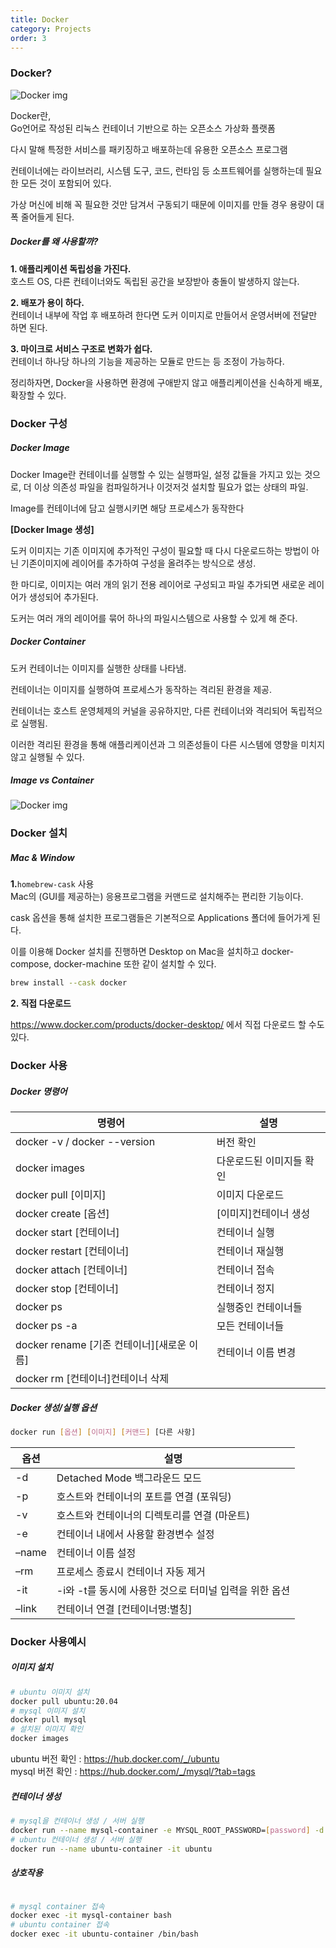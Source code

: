 ```yaml
---
title: Docker
category: Projects
order: 3
---
```

### Docker?

![Docker img](https://img1.daumcdn.net/thumb/R1280x0/?scode=mtistory2&fname=https%3A%2F%2Fblog.kakaocdn.net%2Fdn%2FAq1MO%2FbtrH2nr9qlg%2FKcbWROKZroqgebfC2LFkB1%2Fimg.png)

<div class="content-box">
Docker란,  <br>
Go언어로 작성된 리눅스 컨테이너 기반으로 하는 오픈소스 가상화 플랫폼

다시 말해 특정한 서비스를 패키징하고 배포하는데 유용한 오픈소스 프로그램

컨테이너에는 라이브러리, 시스템 도구, 코드, 런타임 등 소프트웨어를 실행하는데 필요한 모든 것이 포함되어 있다.

가상 머신에 비해 꼭 필요한 것만 담겨서 구동되기 때문에 이미지를 만들 경우 용량이 대폭 줄어들게 된다.
</div>

##### Docker를 왜 사용할까?

**1. 애플리케이션 독립성을 가진다.** <br>
호스트 OS, 다른 컨테이너와도 독립된 공간을 보장받아 충돌이 발생하지 않는다. <br>

**2. 배포가 용이 하다.**  <br>
컨테이너 내부에 작업 후 배포하려 한다면 도커 이미지로 만들어서 운영서버에 전달만 하면 된다. <br>

**3. 마이크로 서비스 구조로 변화가 쉽다.**  <br>
컨테이너 하나당 하나의 기능을 제공하는 모듈로 만드는 등 조정이 가능하다.

정리하자면, 
Docker을 사용하면 환경에 구애받지 않고 애플리케이션을 신속하게 배포, 확장할 수 있다.

### Docker 구성

##### Docker Image

<div class="content-box">
Docker Image란 컨테이너를 실행할 수 있는 실행파일, 설정 값들을 가지고 있는 것으로,
더 이상 의존성 파일을 컴파일하거나 이것저것 설치할 필요가 없는 상태의 파일.

Image를 컨테이너에 담고 실행시키면 해당 프로세스가 동작한다
</div>

**[Docker Image 생성]**  <br>

도커 이미지는 기존 이미지에 추가적인 구성이 필요할 때 다시 다운로드하는 방법이 아닌 기존이미지에 레이어를 추가하여 구성을 올려주는 방식으로 생성.

한 마디로, 이미지는 여러 개의 읽기 전용 레이어로 구성되고 파일 추가되면 새로운 레이어가 생성되어 추가된다.

도커는 여러 개의 레이어를 묶어 하나의 파일시스템으로 사용할 수 있게 해 준다.

##### Docker Container
<div class="content-box">
도커 컨테이너는 이미지를 실행한 상태를 나타냄. 

컨테이너는 이미지를 실행하여 프로세스가 동작하는 격리된 환경을 제공.

컨테이너는 호스트 운영체제의 커널을 공유하지만, 다른 컨테이너와 격리되어 독립적으로 실행됨. 

이러한 격리된 환경을 통해 애플리케이션과 그 의존성들이 다른 시스템에 영향을 미치지 않고 실행될 수 있다.
</div>

##### Image vs Container

![Docker img](https://img1.daumcdn.net/thumb/R1280x0/?scode=mtistory2&fname=https%3A%2F%2Fblog.kakaocdn.net%2Fdn%2FbPMq6k%2FbtrUlSuw1Ht%2FTqPlJYbau6e5TPqZHO2Uak%2Fimg.png)

### Docker 설치

##### Mac & Window

**1.**`homebrew-cask` 사용  <br>
Mac의 (GUI를 제공하는) 응용프로그램을 커맨드로 설치해주는 편리한 기능이다. <br>

cask 옵션을 통해 설치한 프로그램들은 기본적으로 Applications 폴더에 들어가게 된다. <br>

이를 이용해 Docker 설치를 진행하면
Desktop on Mac을 설치하고 docker-compose, docker-machine 또한 같이 설치할 수 있다. <br>

```bash
brew install --cask docker
```
**2. 직접 다운로드** <br>

https://www.docker.com/products/docker-desktop/ 에서 직접 다운로드 할 수도 있다.

### Docker 사용

##### Docker 명령어

|명령어| 설명|
|--|--|
|docker -v / docker --version |버전 확인|
|docker images|다운로드된 이미지들 확인	|
|docker pull [이미지]|이미지 다운로드	|
|docker create [옵션]|[이미지]컨테이너 생성|
|docker start [컨테이너]|컨테이너 실행|
|docker restart [컨테이너]|컨테이너 재실행|
|docker attach [컨테이너]|컨테이너 접속|
|docker stop [컨테이너]|컨테이너 정지|
|docker ps|실행중인 컨테이너들|
|docker ps -a|모든 컨테이너들|
|docker rename [기존 컨테이너][새로운 이름]|컨테이너 이름 변경|
|docker rm [컨테이너]컨테이너 삭제|


##### Docker 생성/실행 옵션
```bash
docker run [옵션] [이미지] [커맨드] [다른 사항]
```
|옵션|	설명|
|--|--|
|-d	|Detached Mode 백그라운드 모드|
|-p	|호스트와 컨테이너의 포트를 연결 (포워딩)|
|-v	|호스트와 컨테이너의 디렉토리를 연결 (마운트)|
|-e	|컨테이너 내에서 사용할 환경변수 설정|
|–name|	컨테이너 이름 설정|
|–rm|프로세스 종료시 컨테이너 자동 제거|
|-it|-i와 -t를 동시에 사용한 것으로 터미널 입력을 위한 옵션|
|–link	|컨테이너 연결 [컨테이너명:별칭]|

### Docker 사용예시

##### 이미지 설치
```bash
# ubuntu 이미지 설치
docker pull ubuntu:20.04
# mysql 이미지 설치
docker pull mysql
# 설치된 이미지 확인
docker images
```
ubuntu 버전 확인 : https://hub.docker.com/_/ubuntu  <br> 
mysql 버전 확인 : https://hub.docker.com/_/mysql/?tab=tags 

##### 컨테이너 생성

```bash
# mysql을 컨테이너 생성 / 서버 실행
docker run --name mysql-container -e MYSQL_ROOT_PASSWORD=[password] -d -p 3306:3306 mysql
# ubuntu 컨테이너 생성 / 서버 실행
docker run --name ubuntu-container -it ubuntu
```

##### 상호작용

```bash

# mysql container 접속
docker exec -it mysql-container bash
# ubuntu container 접속
docker exec -it ubuntu-container /bin/bash
```






